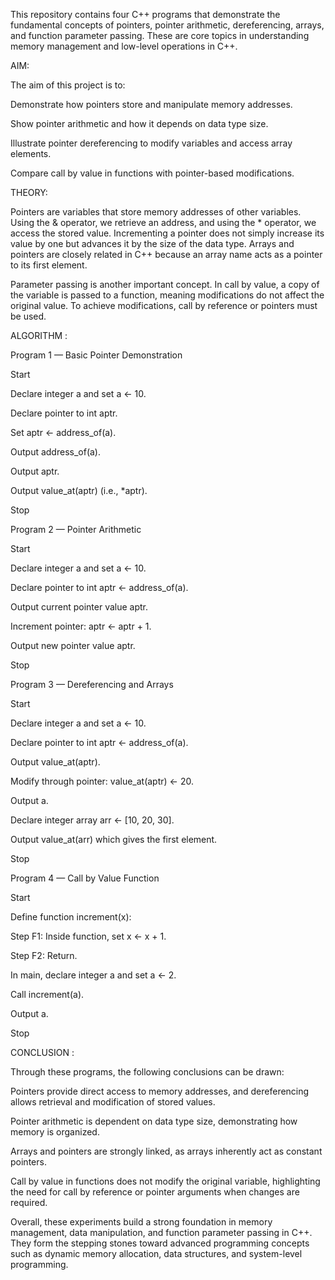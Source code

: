 
This repository contains four C++ programs that demonstrate the fundamental concepts of pointers, pointer arithmetic, dereferencing, arrays, and function parameter passing. These are core topics in understanding memory management and low-level operations in C++.


AIM:


The aim of this project is to:

Demonstrate how pointers store and manipulate memory addresses.

Show pointer arithmetic and how it depends on data type size.

Illustrate pointer dereferencing to modify variables and access array elements.

Compare call by value in functions with pointer-based modifications.



THEORY:


Pointers are variables that store memory addresses of other variables. Using the & operator, we retrieve an address, and using the * operator, we access the stored value. Incrementing a pointer does not simply increase its value by one but advances it by the size of the data type. Arrays and pointers are closely related in C++ because an array name acts as a pointer to its first element.

Parameter passing is another important concept. In call by value, a copy of the variable is passed to a function, meaning modifications do not affect the original value. To achieve modifications, call by reference or pointers must be used.



ALGORITHM : 



Program 1 — Basic Pointer Demonstration

Start

Declare integer a and set a ← 10.

Declare pointer to int aptr.

Set aptr ← address_of(a).

Output address_of(a).

Output aptr.

Output value_at(aptr) (i.e., *aptr).

Stop



Program 2 — Pointer Arithmetic

Start

Declare integer a and set a ← 10.

Declare pointer to int aptr ← address_of(a).

Output current pointer value aptr.

Increment pointer: aptr ← aptr + 1.

Output new pointer value aptr.

Stop



Program 3 — Dereferencing and Arrays

Start

Declare integer a and set a ← 10.

Declare pointer to int aptr ← address_of(a).

Output value_at(aptr).

Modify through pointer: value_at(aptr) ← 20.

Output a.

Declare integer array arr ← [10, 20, 30].

Output value_at(arr) which gives the first element.

Stop



Program 4 — Call by Value Function

Start

Define function increment(x):

Step F1: Inside function, set x ← x + 1.

Step F2: Return.

In main, declare integer a and set a ← 2.

Call increment(a).

Output a.

Stop



CONCLUSION :

Through these programs, the following conclusions can be drawn:

Pointers provide direct access to memory addresses, and dereferencing allows retrieval and modification of stored values.

Pointer arithmetic is dependent on data type size, demonstrating how memory is organized.

Arrays and pointers are strongly linked, as arrays inherently act as constant pointers.

Call by value in functions does not modify the original variable, highlighting the need for call by reference or pointer arguments when changes are required.

Overall, these experiments build a strong foundation in memory management, data manipulation, and function parameter passing in C++. They form the stepping stones toward advanced programming concepts such as dynamic memory allocation, data structures, and system-level programming.
